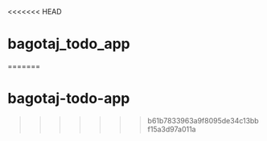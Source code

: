 <<<<<<< HEAD
# bagotaj_todo_app
=======
# bagotaj-todo-app
>>>>>>> b61b7833963a9f8095de34c13bbf15a3d97a011a
